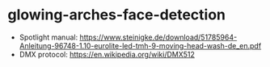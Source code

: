 # glowing-arches-face-detection
- Spotlight manual: https://www.steinigke.de/download/51785964-Anleitung-96748-1.10-eurolite-led-tmh-9-moving-head-wash-de_en.pdf
- DMX protocol: https://en.wikipedia.org/wiki/DMX512
